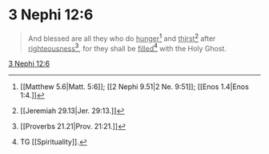 # 3 Nephi 12:6

> And blessed are all they who do <u>hunger</u>[^a] and <u>thirst</u>[^b] after <u>righteousness</u>[^c], for they shall be <u>filled</u>[^d] with the Holy Ghost.

[3 Nephi 12:6](https://www.churchofjesuschrist.org/study/scriptures/bofm/3-ne/12?lang=eng&id=p6#p6)


[^a]: [[Matthew 5.6|Matt. 5:6]]; [[2 Nephi 9.51|2 Ne. 9:51]]; [[Enos 1.4|Enos 1:4.]]
[^b]: [[Jeremiah 29.13|Jer. 29:13.]]
[^c]: [[Proverbs 21.21|Prov. 21:21.]]
[^d]: TG [[Spirituality]].
